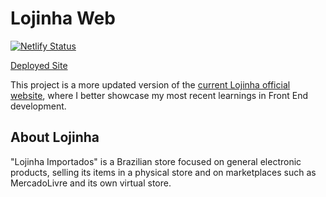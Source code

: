 # Lojinha Web

[![Netlify Status](https://api.netlify.com/api/v1/badges/5b82ce0b-54ed-4c80-82d0-4cb6ddf4cd2c/deploy-status)](https://app.netlify.com/sites/lojinha-remix/deploys)

[Deployed Site](https://lojinha-remix.netlify.app/)

This project is a more updated version of the [current Lojinha official website](https://lojinhaimportados.com.br/lista/), where I better showcase my most recent learnings in Front End development.
  
## About Lojinha

"Lojinha Importados" is a Brazilian store focused on general electronic products, selling its items in a physical store and on marketplaces such as MercadoLivre and its own virtual store.
